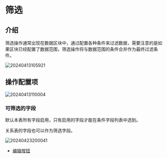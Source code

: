 # 筛选

## 介绍

筛选操作通常出现在数据区块中，通过配置各种条件来过滤数据，需要注意的是如果区块已经配置了数据范围，筛选操作将与数据范围的条件合并作为最终过滤条件。

![20240413105921](https://nocobase-docs.oss-cn-beijing.aliyuncs.com/20240413105921.png)

## 操作配置项

![20240413110004](https://nocobase-docs.oss-cn-beijing.aliyuncs.com/20240413110004.png)

### 可筛选的字段

默认本表所有字段启用，只有启用的字段才能在条件字段列表中选到。

关系表的字段也可以作为筛选字段。

![20240423200041](https://nocobase-docs.oss-cn-beijing.aliyuncs.com/20240423200041.png)

- [编辑按钮](/handbook/ui/actions/action-settings/edit-button)
